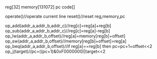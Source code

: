 reg[32]
memory[131072]
pc
code[] 

operate()//operate current line
reset()//reset reg,memory,pc

op_add(addr_a,addr_b,addr_c)//reg[c]=reg[a]+reg[b]
op_sub(addr_a,addr_b,addr_c)//reg[c]=reg[a]-reg[b]
op_lw(addr_a,addr_b,offset)//reg[a]=memory[reg[b]+offset]
op_sw(addr_a,addr_b,offset)//memory[reg[b]+offset]=reg[a]
op_beq(addr_a,addr_b,offset)//if reg[a]==reg[b] then pc=pc+1+offset<<2
op_j(target)//pc=((pc+1)&0xF0000000)|target<<2